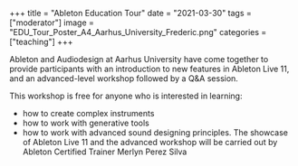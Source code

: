 +++
title = "Ableton Education Tour"
date = "2021-03-30"
tags = ["moderator"]
image = "EDU_Tour_Poster_A4_Aarhus_University_Frederic.png"
categories = ["teaching"]
+++


Ableton and Audiodesign at Aarhus University have come together to provide participants with an introduction to new features in Ableton Live 11, and an advanced-level workshop followed by a Q&A session.
<!--more-->
This workshop is free for anyone who is interested in learning:
- how to create complex instruments
- how to work with generative tools
- how to work with advanced sound designing principles.
The showcase of Ableton Live 11 and the advanced workshop will be carried out by Ableton Certified Trainer Merlyn Perez Silva